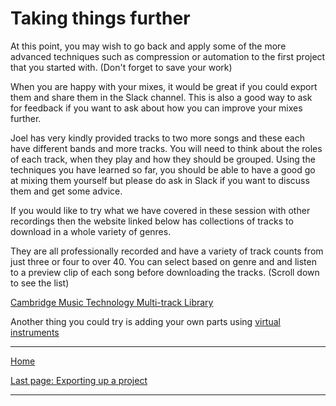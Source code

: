 # Taking things further

At this point, you may wish to go back and apply some of the more advanced techniques such as compression or automation to the first project that you started with. (Don't forget to save your work)

When you are happy with your mixes, it would be great if you could export them and share them in the Slack channel.
This is also a good way to ask for feedback if you want to ask about how you can improve your mixes further.

Joel has very kindly provided tracks to two more songs and these each have different bands and more tracks. You will need to think about the roles of each track, when they play and how they should be grouped. Using the techniques you have learned so far, you should be able to have a good go at mixing them yourself but please do ask in Slack if you want to discuss them and get some advice.

If you would like to try what we have covered in these session with other recordings then the website linked below has collections of tracks to download in a whole variety of genres.

They are all professionally recorded and have a variety of track counts from just three or four to over 40. You can select based on genre and and listen to a preview clip of each song before downloading the tracks. (Scroll down to see the list)


[Cambridge Music Technology Multi-track Library](https://cambridge-mt.com/ms/mtk/)

Another thing you could try is adding your own parts using [virtual instruments](08-virtual-instruments.md)

---

[Home](../README.md)

[Last page: Exporting up a project](06-exporting.md)

---
